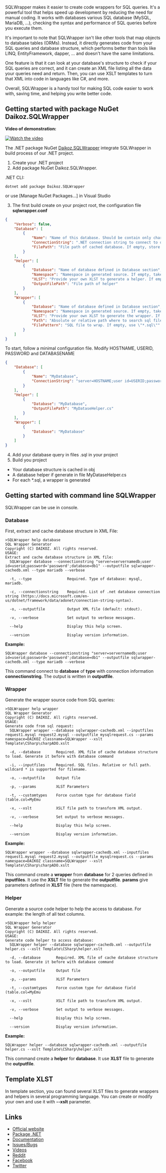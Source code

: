 SQLWrapper makes it easier to create code wrappers for SQL queries. It's a powerful tool that helps speed up development by reducing the need for manual coding. It works with databases various SQL database (MySQL, MariaDB, ...), checking the syntax and performance of SQL queries before you execute them.

It's important to note that SQLWrapper isn't like other tools that map objects to database tables (ORMs). Instead, it directly generates code from your SQL queries and database structure, which performs better than tools like LINQ, EntityFramework, dapper, ... and doesn't have the same limitations.

One feature is that it can look at your database's structure to check if your SQL queries are correct, and it can create an XML file listing all the data your queries need and return. Then, you can use XSLT templates to turn that XML into code in languages like C#, and more.

Overall, SQLWrapper is a handy tool for making SQL code easier to work with, saving time, and helping you write better code.


## Getting started with package NuGet Daikoz.SQLWrapper

**Video of demonstration:**

[![Watch the video](https://img.youtube.com/vi/xEeWnESZki0/hqdefault.jpg)](https://www.youtube.com/watch?v=xEeWnESZki0)

The .NET package NuGet [Daikoz.SQLWrapper](https://www.nuget.org/packages/Daikoz.SQLWrapper) integrate SQLWrapper in build process of our .NET project.

1. Create your .NET project
2. Add package NuGet Daikoz.SQLWrapper.

.NET CLI:
```
dotnet add package Daikoz.SQLWrapper
```
or use [Manage NuGet Packages...] in Visual Studio

3. The first build create on your project root, the configuration file **sqlwrapper.conf**

``` json
{
    "Verbose": false,
    "Database": [
        {
            "Name": "Name of this database. Should be contain only characters: a-z A-Z 0-9 _ -",
            "ConnectionString": ".NET connection string to connect to database. If empty, use FilePath to get cached database previously generated.",
            "FilePath": "File path of cached database. If empty, store it in obj of project"
        }
    ],
    "Helper": [
        {
            "Database": "Name of database defined in Database section",
            "Namespace": "Namespace in generated source. If empty, take the default namespace of project",
            "XLST": "Provide your own XLST to generate a helper. If empty, use default XLST provided by SQLWrapper",
            "OutputFilePath": "File path of helper"
        }
    ],
    "Wrapper": [
        {
            "Database": "Name of database defined in Database section",
            "Namespace": "Namespace in generated source. If empty, take the default namespace of project",
            "XLST": "Provide your own XLST to generate the wrapper. If empty, use default XLST provided by SQLWrapper",
            "Path": "Absolute or relative path where to search sql file pattern. If empty, use path of project",
            "FilePattern": "SQL file to wrap. If empty, use \"*.sql\""
        }
    ]
}
```

To start, follow a minimal configuration file. Modify HOSTNAME, USERID, PASSWORD and DATABASENAME

``` json
{
    "Database": [
        {
            "Name": "MyDatabase",
            "ConnectionString": "server=HOSTNAME;user id=USERID;password='PASSWORD';database=DATABASENAME"
        }
    ],
    "Helper": [
        {
            "Database": "MyDatabase",
            "OutputFilePath": "MyDataseHelper.cs"
        }
    ],
    "Wrapper": [
        {
            "Database": "MyDatabase"
        }
    ]
}
```

4. Add your database query in files .sql in your project
5. Build you project
* Your database structure is cached in obj
* A database helper if generate in file MyDataseHelper.cs
* For each *.sql, a wrapper is generated


## Getting started with command line SQLWrapper

SQLWrapper can be use in console.

### Database

First, extract and cache database structure in XML File:

``` dos
>SQLWrapper help database
SQL Wrapper Generator
Copyright (C) DAIKOZ. All rights reserved.
USAGE:
Extract and cache database structure in XML file:
  SQLWrapper database --connectionstring "server=servernamedb;user id=userid;password='password';database=db1" --outputfile sqlwrapper-cachedb.xml --type mariadb --verbose

  -t, --type                Required. Type of database: mysql, mariadb.

  -c, --connectionstring    Required. List of .net database connection string (https://docs.microsoft.com/en-us/dotnet/framework/data/adonet/connection-string-syntax).

  -o, --outputfile          Output XML file (default: stdout).

  -v, --verbose             Set output to verbose messages.

  --help                    Display this help screen.

  --version                 Display version information.
```

**Example:**

``` dos
SQLWrapper database --connectionstring "server=servernamedb;user id=userid;password='password';database=db1" --outputfile sqlwrapper-cachedb.xml --type mariadb --verbose
```

This command connect to **database** of **type** with connection information **connectionstring**. The output is written in **outputfile**.

### Wrapper

Generate the wrapper source code from SQL queries:

``` dos
>SQLWrapper help wrapper
SQL Wrapper Generator
Copyright (C) DAIKOZ. All rights reserved.
USAGE:
Generate code from sql request:
  SQLWrapper wrapper --database sqlwrapper-cachedb.xml --inputfiles request1.mysql request2.mysql --outputfile mysqlrequest.cs --params namespace=DAIKOZ classname=SQLWrapper --xslt Template\CSharp\charpADO.xslt

  -d, --database       Required. XML file of cache database structure to load. Generate it before with database command

  -i, --inputfiles     Required. SQL files. Relative or full path. wildcard * is supported for filename.

  -o, --outputfile     Output file

  -p, --params         XLST Parameters

  -t, --customtypes    Force custom type for database field (table.col=MyEmu

  -x, --xslt           XSLT file path to transform XML output.

  -v, --verbose        Set output to verbose messages.

  --help               Display this help screen.

  --version            Display version information.
```

**Example:**

``` dos
SQLWrapper wrapper --database sqlwrapper-cachedb.xml --inputfiles request1.mysql request2.mysql --outputfile mysqlrequest.cs --params namespace=DAIKOZ classname=SQLWrapper --xslt Template\CSharp\charpADO.xslt
```

This command create a **wrapper** from **database** for 2 queries defined in **inputfiles**. It use the **XSLT** file to generate the **outputfile**. **params** give parameters defined in **XLST** file (here the namespace).

### Helper

Generate a source code helper to help the access to database. For example: the length of all text columns.

``` dos
>SQLWrapper help helper
SQL Wrapper Generator
Copyright (C) DAIKOZ. All rights reserved.
USAGE:
Generate code helper to access database:
  SQLWrapper helper --database sqlwrapper-cachedb.xml --outputfile helper.cs --xslt Template\CSharp\helper.xslt

  -d, --database       Required. XML file of cache database structure to load. Generate it before with database command

  -o, --outputfile     Output file

  -p, --params         XLST Parameters

  -t, --customtypes    Force custom type for database field (table.col=MyEmu

  -x, --xslt           XSLT file path to transform XML output.

  -v, --verbose        Set output to verbose messages.

  --help               Display this help screen.

  --version            Display version information.
```

**Example:**

``` dos
SQLWrapper helper --database sqlwrapper-cachedb.xml --outputfile helper.cs --xslt Template\CSharp\helper.xslt
```

This command create a **helper** for **database**. It use **XLST** file to generate the **outputfile**.


## Template XLST

In template section, you can found several XLST files to generate wrappers and helpers in several programming language.
You can create or modify your own and use it with **--xslt** parameter.

## Links
* [Official website](https://www.sqlwrapper.com)
* [Package .NET](https://www.nuget.org/packages/Daikoz.SQLWrapper/)
* [Documentation](https://github.com/daikoz/SQLWrapper/wiki)
* [Issues/Bugs](https://github.com/daikoz/SQLWrapper/issues)
* [Videos](https://www.youtube.com/@SQLWrapper)
* [Reddit](https://www.reddit.com/r/sqlwrapper/)
* [Facebook](https://www.facebook.com/sqlwrapper/)
* [Twitter](https://twitter.com/sqlwrapper)
